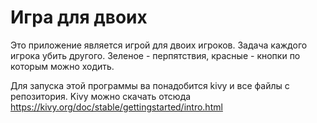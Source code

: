 # Игра для двоих
Это приложение является игрой для двоих игроков.
Задача каждого игрока убить другого.
Зеленое - перпятствия, красные - кнопки по которым можно ходить.

Для запуска этой программы ва понадобится kivy и все файлы с репозитория.
Kivy можно скачать отсюда https://kivy.org/doc/stable/gettingstarted/intro.html
